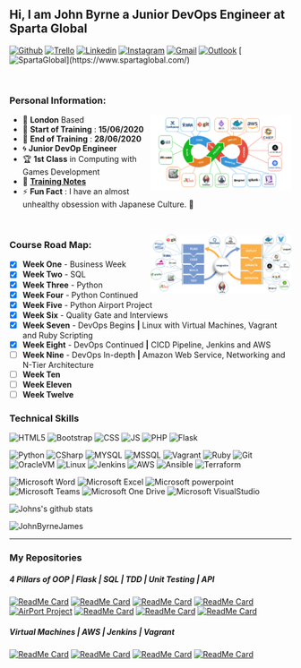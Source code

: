<!-- Your title -->
## Hi, I am John Byrne a Junior DevOps Engineer at Sparta Global

<!-- Social Media / Contacts Badges -->

[![Github](https://img.shields.io/badge/-Github-000?style=flat&logo=Github&logoColor=white)](https://github.com/JohnByrneJames)
[![Trello](https://img.shields.io/badge/-Trello-026aa7?style=flat&logo=Trello&logoColor=white)](https://trello.com/b/eZdQiVQU/engineering-67)
[![Linkedin](https://img.shields.io/badge/-LinkedIn-blue?style=flat&logo=Linkedin&logoColor=white)](https://www.linkedin.com/in/john-byrne-b74214174/)
[![Instagram](https://img.shields.io/badge/-Instagram-E4405F?style=flat&labelColor=E4405F&logo=instagram&logoColor=white)](https://www.instagram.com/neardem/)
[![Gmail](https://img.shields.io/badge/-Gmail-c14438?style=flat&logo=Gmail&logoColor=white)](mailto:neardem1@gmail.com)
[![Outlook](https://img.shields.io/badge/-Outlook-0078D4?style=flat&logo=Microsoft-Outlook&logoColor=white)](mailto:jbyrne@spartaglobal.com)
[![SpartaGlobal](https://img.shields.io/badge/-SpartaGlobal-e33661?)](https://www.spartaglobal.com/)

&nbsp;

### **Personal Information:**

<!-- Any image aligned to the right. Beware the width -->
<img width="50%" align="right" alt="Github" src="Images/DevOps_tools.png" />

- :round_pushpin: **London** Based
- :date: **Start of Training** : **15/06/2020**
- :calendar: **End of Training** : **28/06/2020**
- :cyclone: **Junior DevOp Engineer**
- :trophy: **1st Class** in Computing with Games Development
- :notebook: [**Training Notes**](/Notes)
- :zap: **Fun Fact** : I have an almost unhealthy obsession with Japanese Culture. :japanese_castle:

<!-- Technical skills Here -->

&nbsp;

<!-- Any image aligned to the right. Beware the width -->
<img width="50%" align="right" alt="Github" src="Images/CICD_DevOps_Journey.png" />

### **Course Road Map:**
- [x] **Week One** - Business Week
- [x] **Week Two** - SQL
- [x] **Week Three** - Python
- [x] **Week Four** - Python Continued
- [x] **Week Five** - Python Airport Project
- [x] **Week Six** - Quality Gate and Interviews
- [x] **Week Seven** - DevOps Begins **|** Linux with Virtual Machines, Vagrant and Ruby Scripting
- [x] **Week Eight** - DevOps Continued **|** CICD Pipeline, Jenkins and AWS
- [ ] **Week Nine** - DevOps In-depth **|** Amazon Web Service, Networking and N-Tier Architecture
- [ ] **Week Ten**
- [ ] **Week Eleven**
- [ ] **Week Twelve**

### **Technical Skills**

![HTML5](https://img.shields.io/badge/-HTML5-E34F26?style=flat&logo=html5&logoColor=white)
![Bootstrap](https://img.shields.io/badge/-Bootstrap-563D7C?style=flat&logo=bootstrap&logoColor=white)
![CSS](https://img.shields.io/badge/-CSS3-1572B6?style=flat&logo=css3&logoColor=white)
![JS](https://img.shields.io/badge/-JavaScript-black?style=flat&logo=javascript&logoColor=eed718)
![PHP](https://img.shields.io/badge/-PHP-5466b8?style=flat&logo=php&logoColor=white)
![Flask](https://img.shields.io/badge/-Flask-0d7963?style=flat&logo=flask&logoColor=white)

![Python](https://img.shields.io/badge/-Python-3776AB?style=flat&logo=python&logoColor=yellow)
![CSharp](https://img.shields.io/badge/-CSharp-1572B6?style=flat&logo=c%20sharp&logoColor=white)
![MYSQL](https://img.shields.io/badge/-MySQL-4479A1?style=flat&logo=MySQL&logoColor=white)
![MSSQL](https://img.shields.io/badge/-MicrosoftSQLServer-CC2927?style=flat&logo=Microsoft%20SQL%20Server&logoColor=white)
![Vagrant](https://img.shields.io/badge/-Vagrant-1563FF?style=flat&logo=Vagrant&logoColor=white)
![Ruby](https://img.shields.io/badge/-Ruby-CC342D?style=flat&logo=Ruby&logoColor=white)
![Git](https://img.shields.io/badge/-Git-F05032?style=flat&logo=Git&logoColor=white)
![OracleVM](https://img.shields.io/badge/-OracleVM-F80000?style=flat&logo=Oracle&logoColor=white)
![Linux](https://img.shields.io/badge/-Linux-FCC624?style=flat&logo=Linux&logoColor=black)
![Jenkins](https://img.shields.io/badge/-Jenkins-D24939?style=flat&logo=Jenkins&logoColor=white)
![AWS](https://img.shields.io/badge/-Amazon%20AWS-232F3E?style=flat&logo=Amazon%20AWS&logoColor=white)
![Ansible](https://img.shields.io/badge/-Ansible-EE0000?style=flat&logo=Ansible&logoColor=white)
![Terraform](https://img.shields.io/badge/-Terraform-623Ce4?style=flat&logo=Terraform&logoColor=white)


![Microsoft Word](https://img.shields.io/badge/-Microsoft%20Word-164ead?style=flat&logo=microsoft%20word)
![Microsoft Excel](https://img.shields.io/badge/-Microsoft%20Excel-026f39?style=flat&logo=microsoft%20excel)
![Microsoft powerpoint](https://img.shields.io/badge/-Microsoft%20PowerPoint-b9361a?style=flat&logo=microsoft%20powerpoint)
![Microsoft Teams](https://img.shields.io/badge/-Microsoft%20Teams-6264A7?style=flat&logo=Microsoft%20Teams&logoColor=white)
![Microsoft One Drive](https://img.shields.io/badge/-Microsoft%20OneDrive-0078D4?style=flat&logo=Microsoft%20OneDrive&logoColor=white)
![Microsoft VisualStudio](https://img.shields.io/badge/-Visual%20Studio-5C2D91?style=flat&logo=Visual%20Studio&logoColor=white)

![Johns's github stats](https://github-readme-stats.vercel.app/api?username=JohnByrneJames&show_icons=true&hide_border=true)


<img src="https://komarev.com/ghpvc/?username=JohnByrneJames" alt="JohnByrneJames" />

___

### **My Repositories**

##### **4 Pillars of OOP | Flask | SQL | TDD | Unit Testing | API** 

[![ReadMe Card](https://github-readme-stats.vercel.app/api/pin/?username=JohnByrneJames&repo=oop_abstraction)](https://github.com/JohnByrneJames/oop_abstraction)
[![ReadMe Card](https://github-readme-stats.vercel.app/api/pin/?username=JohnByrneJames&repo=oop_inheritance)](https://github.com/JohnByrneJames/oop_inheritance)
[![ReadMe Card](https://github-readme-stats.vercel.app/api/pin/?username=JohnByrneJames&repo=oop_encapsulation)](https://github.com/JohnByrneJames/oop_encapsulation)
[![ReadMe Card](https://github-readme-stats.vercel.app/api/pin/?username=JohnByrneJames&repo=oop_polymorphism)](https://github.com/JohnByrneJames/oop_polymorphism)
[![AirPort Project](https://github-readme-stats.vercel.app/api/pin/?username=JohnByrneJames&repo=AAirport_Project)](https://github.com/JohnByrneJames/Airport_Project)
[![ReadMe Card](https://github-readme-stats.vercel.app/api/pin/?username=JohnByrneJames&repo=MVC_Flask)](https://github.com/JohnByrneJames/MVC_Flask)
[![ReadMe Card](https://github-readme-stats.vercel.app/api/pin/?username=JohnByrneJames&repo=python_tdd_pytest)](https://github.com/JohnByrneJames/python_tdd_pytest)
[![ReadMe Card](https://github-readme-stats.vercel.app/api/pin/?username=JohnByrneJames&repo=oop_calculator)](https://github.com/JohnByrneJames/oop_calculator)

##### **Virtual Machines | AWS | Jenkins | Vagrant**

[![ReadMe Card](https://github-readme-stats.vercel.app/api/pin/?username=JohnByrneJames&repo=VM_Proxy_Machine)](https://github.com/JohnByrneJames/VM_Proxy_Machine)
[![ReadMe Card](https://github-readme-stats.vercel.app/api/pin/?username=JohnByrneJames&repo=WebApp-CI)](https://github.com/JohnByrneJames/WebApp-CI)
[![ReadMe Card](https://github-readme-stats.vercel.app/api/pin/?username=JohnByrneJames&repo=AWS_WebApp)](https://github.com/JohnByrneJames/AWS_WebApp)
[![ReadMe Card](https://github-readme-stats.vercel.app/api/pin/?username=JohnByrneJames&repo=NodeAppPipeline)](https://github.com/JohnByrneJames/NodeAppPipeline)

